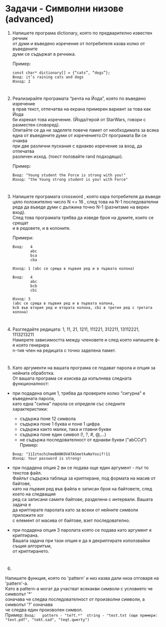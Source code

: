 # **Задачи - Символни низове (advanced)**

1. Напишете програма dictionary, която по предварително известен речник<br>
от думи и въведено изречение от потребителя казва колко от въведените<br>
думи се съдържат в речника.<br>
    
    Пример:
    ```
    const char* dictionary[] = {“cats”, “dogs”};
    Вход: it’s raining cats and dogs
    Изход: 2
    ```
#
2. Реализирайте програмата “речта на Йода”, която по въведено изречение<br>
в прав текст, отпечатва на екрана примерен вариант за това как Йода<br>
би изрекал това изречение. (Йода/герой от StarWars, говори с разместен словоред).<br>
Опитайте се да не заделяте повече памет от необходимата за всяка<br>
една от въведените думи от изречението.От програмата Ви се очаква<br>
при две различни пускания с еднакво изречение за вход, да отпечатва<br>
различен изход. (тоест ползвайте rand подходящо).<br>

    Пример:
    ```
    Вход: "Young student the Force is strong with you!"
    Изход: "the Young strong student is you! with Force"
    ```
#
3. Напишете програмата crossword , която кара потребителя да въведе<br>
цяло положително число N <= 16 , след това на N-1 последователни<br>
реда да въведе думи с дължина точно N-1 (разчитаме на верен вход).<br>
След това програмата трябва да изведе броя на думите, които се срещат<br>
и в редовете, и в колоните.<br>
    
    Примери: 
    ```
    Вход:   4
            abc
            bca
            cba

    Изход: 1 (abc се среща в първия ред и в първата колона)
    ```
    
    ```
    Вход:   4
            abc
            bcb
            cbi

    Изход: 3
    (abc се среща в първия ред и в първата колона,
    bcb във втория ред и втората колона, cbi в третия ред с третата колона)
    ```
#
4. Разгледайте редицата: 1, 11, 21, 1211, 111221, 312211, 13112221, 1113213211<br>
Намерете зависимостта между членовете и след което напишете ф-я която генерира<br>
n-тия член на редицата с точно заделена памет.<br>
#
5. Като аргументи на вашата програма се подават парола и опция за нейната обработка.<br>
От вашата програма се изисква да изпълнява следната функционалност:<br>
- при подадена опция 1, трябва да проверите колко "сигурна" е въведената парола,<br>
като една "силна" парола се определя със следните характеристики:<br>
    - съдържа поне 12 символа<br>
    - съдържа поне 1 буква и поне 1 цифра<br>
    - съдържа както малки, така и главни букви<br>
    - съдържа поне един символ (!, ?, #, @,...)<br>
    - не съдържа последователност от еднакви букви ("abCCd")<br>
    Пример:
    ```
    Вход: "11IztochihmeBANKOVATASmetkaNaYosif!11
    Изход: Your password is strong!
    ```

- при подадена опция 2 ви се подава още един аргумент - път то текстов файл.<br>
Файлът съдържа таблица за криптиране, под формата на масив от байтове,<br>
като на първия ред във файла е записан броя на байтовете, след което на следващия<br>
ред са записани самите байтове, разделени с интервали. Вашата задача е<br>
да криптирате паролата като за всеки от нейните символи приложите xor<br>
с елемент от масива от байтове, взет последователно.<br>   

- при подадена опция 3 паролата която се подава като аргумент е криптирана.<br>
Вашата задача при тази опция е да я декриптирате използвайки същия алгоритъм,<br>
от криптирането.<br>
#
6. 
Напишете функция, която по 'pattern' и низ казва дали низа отговаря на 'pattern'-a.<br>
Като в pattern-a могат да участват всякакви символи с условието че символът '\*'<br>
означава че следва последователност от произволни символи, а символът '?' означава<br>
че следва един произволен символ.<br>
    Пример:
    ```
    Вход:   pattern - "te?t.*" 
            string - "test.txt (още примери: "text.pdf", "tekt.sad", "teqt.qwerty")
    ```
#
